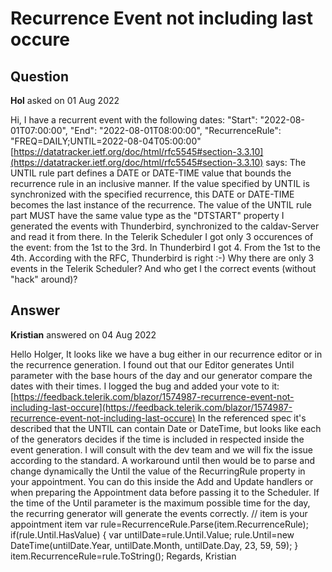 # Recurrence Event not including last occure

## Question

**Hol** asked on 01 Aug 2022

Hi, I have a recurrent event with the following dates: "Start": "2022-08-01T07:00:00", "End": "2022-08-01T08:00:00", "RecurrenceRule": "FREQ=DAILY;UNTIL=2022-08-04T05:00:00" [https://datatracker.ietf.org/doc/html/rfc5545#section-3.3.10](https://datatracker.ietf.org/doc/html/rfc5545#section-3.3.10) says: The UNTIL rule part defines a DATE or DATE-TIME value that bounds the recurrence rule in an inclusive manner. If the value specified by UNTIL is synchronized with the specified recurrence, this DATE or DATE-TIME becomes the last instance of the recurrence. The value of the UNTIL rule part MUST have the same value type as the "DTSTART" property I generated the events with Thunderbird, synchronized to the caldav-Server and read it from there. In the Telerik Scheduler I got only 3 occurences of the event: from the 1st to the 3rd. In Thunderbird I got 4. From the 1st to the 4th. According with the RFC, Thunderbird is right :-) Why there are only 3 events in the Telerik Scheduler? And who get I the correct events (without "hack" around)?

## Answer

**Kristian** answered on 04 Aug 2022

Hello Holger, It looks like we have a bug either in our recurrence editor or in the recurrence generation. I found out that our Editor generates Until parameter with the base hours of the day and our generator compare the dates with their times. I logged the bug and added your vote to it: [https://feedback.telerik.com/blazor/1574987-recurrence-event-not-including-last-occure](https://feedback.telerik.com/blazor/1574987-recurrence-event-not-including-last-occure) In the referenced spec it's described that the UNTIL can contain Date or DateTime, but looks like each of the generators decides if the time is included in respected inside the event generation. I will consult with the dev team and we will fix the issue according to the standard. A workaround until then would be to parse and change dynamically the Until the value of the RecurringRule property in your appointment. You can do this inside the Add and Update handlers or when preparing the Appointment data before passing it to the Scheduler. If the time of the Until parameter is the maximum possible time for the day, the recurring generator will generate the events correctly. // item is your appointment item var rule=RecurrenceRule.Parse(item.RecurrenceRule); if(rule.Until.HasValue) { var untilDate=rule.Until.Value; rule.Until=new DateTime(untilDate.Year, untilDate.Month, untilDate.Day, 23, 59, 59); } item.RecurrenceRule=rule.ToString(); Regards, Kristian

